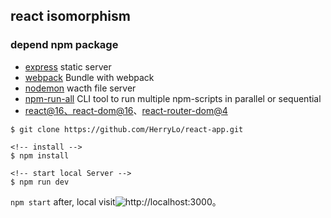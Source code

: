 ## react isomorphism

### depend npm package
- [express](http://expressjs.com/) static server
- [webpack](https://webpack.js.org/) Bundle with webpack
- [nodemon](https://www.npmjs.com/package/nodemon) wacth file server
- [npm-run-all](https://www.npmjs.com/package/npm-run-all) CLI tool to run multiple npm-scripts in parallel or sequential
- [react@16、react-dom@16](https://reactjs.org/docs/getting-started.html)、[react-router-dom@4](https://reacttraining.com/react-router/web/guides/server-rendering)


```
$ git clone https://github.com/HerryLo/react-app.git

<!-- install -->
$ npm install

<!-- start local Server -->
$ npm run dev
```
```npm start``` after, local visit![http://localhost:3000](http://localhost:3000)。
